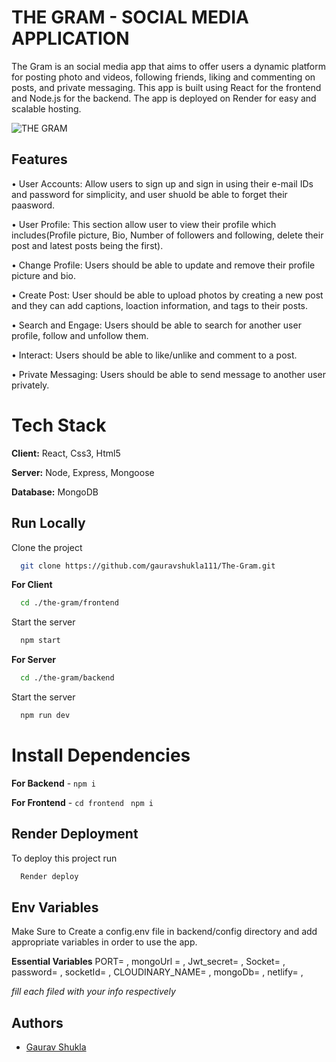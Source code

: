 # THE GRAM - SOCIAL MEDIA APPLICATION

The Gram is an social media app that aims to offer users a dynamic platform for posting photo and videos, following friends, liking and commenting on posts, and private messaging. 
This app is built using React for the frontend and Node.js for the backend. The app is deployed on Render for easy and scalable hosting.

![THE GRAM](https://res.cloudinary.com/gauravcoder111/image/upload/e_background_removal/f_png/v1715623910/Gram_qxqwvu.png)
## Features
• User Accounts: Allow users to sign up and sign in using their e-mail IDs and password for simplicity, and user shuold be able to forget their paasword.

• User Profile: This section allow user to view their profile which includes(Profile picture, Bio, Number of followers and following, delete their post and latest posts being the first).

• Change Profile: Users should be able to update and remove their profile picture and bio.

• Create Post: User should be able to upload photos by creating a new post and they can add captions, loaction information, and tags to their posts.

• Search and Engage: Users should be able to search for another user profile, follow and unfollow them.

• Interact: Users should be able to like/unlike and comment to a post.

• Private Messaging: Users should be able to send message to another user privately.



# Tech Stack

**Client:** React, Css3, Html5

**Server:** Node, Express, Mongoose

**Database:** MongoDB


## Run Locally

Clone the project

```bash
  git clone https://github.com/gauravshukla111/The-Gram.git
```

**For Client**
```bash
  cd ./the-gram/frontend
```
Start the server

```bash
  npm start
```
**For Server**
```bash
  cd ./the-gram/backend
```
Start the server

```bash
  npm run dev
```


# Install Dependencies

**For Backend** - `npm i`

**For Frontend** - `cd frontend` ` npm i`


## Render Deployment

To deploy this project run

```bash
  Render deploy
```


## Env Variables

Make Sure to Create a config.env file in backend/config directory and add appropriate variables in order to use the app.

**Essential Variables**
PORT=
,
mongoUrl =
,
Jwt_secret=
,
Socket=
,
password=
,
socketId=
,
CLOUDINARY_NAME=
,
mongoDb=
,
netlify=
,

_fill each filed with your info respectively_



## Authors

- [Gaurav Shukla](https://github.com/gauravshukla111)

